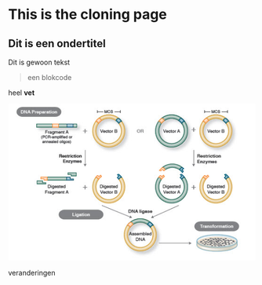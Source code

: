 # This is the cloning page

## Dit is een ondertitel

Dit is gewoon tekst

>een blokcode

heel **vet**

![dolly](cloning.jpg) 

veranderingen